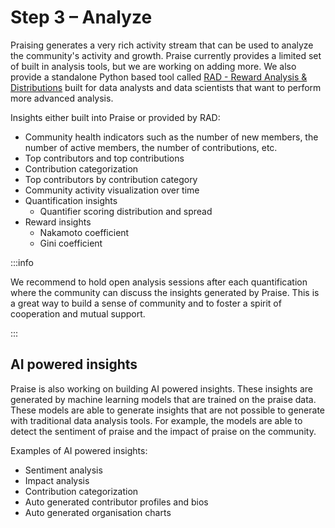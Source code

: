 # Step 3 – Analyze

Praising generates a very rich activity stream that can be used to analyze the community's activity and growth. Praise currently provides a limited set of built in analysis tools, but we are working on adding more. We also provide a standalone Python based tool called [RAD - Reward Analysis & Distributions](https://github.com/givepraise/rad) built for data analysts and data scientists that want to perform more advanced analysis.

Insights either built into Praise or provided by RAD:

- Community health indicators such as the number of new members, the number of active members, the number of contributions, etc.
- Top contributors and top contributions
- Contribution categorization
- Top contributors by contribution category
- Community activity visualization over time
- Quantification insights
  - Quantifier scoring distribution and spread
- Reward insights
  - Nakamoto coefficient
  - Gini coefficient

:::info

We recommend to hold open analysis sessions after each quantification where the community can discuss the insights generated by Praise. This is a great way to build a sense of community and to foster a spirit of cooperation and mutual support.

:::

## AI powered insights

Praise is also working on building AI powered insights. These insights are generated by machine learning models that are trained on the praise data. These models are able to generate insights that are not possible to generate with traditional data analysis tools. For example, the models are able to detect the sentiment of praise and the impact of praise on the community.

Examples of AI powered insights:

- Sentiment analysis
- Impact analysis
- Contribution categorization
- Auto generated contributor profiles and bios
- Auto generated organisation charts
